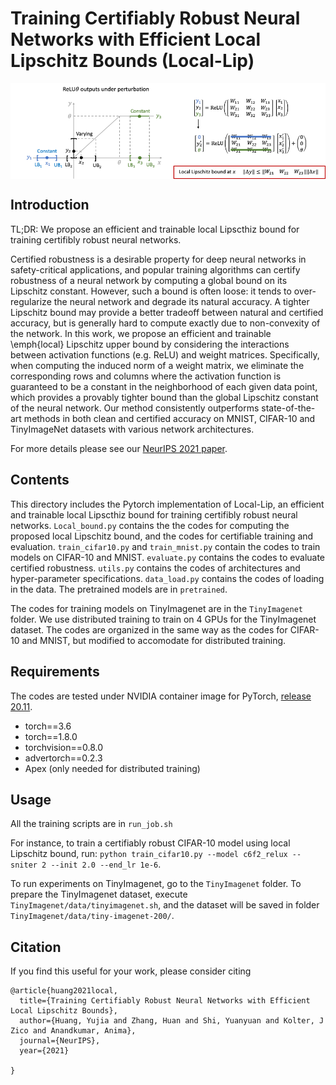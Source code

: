 # Training Certifiably Robust Neural Networks with Efficient Local Lipschitz Bounds (Local-Lip)

<img align="center" src="local-lip.png" width="750">

## Introduction

TL;DR: We propose an efficient and trainable local Lipscthiz bound for training certifibly robust neural networks.

Certified robustness is a desirable property for deep neural networks in safety-critical applications, and popular training algorithms can certify robustness of a neural network by computing a global bound on its Lipschitz constant. However, such a bound is often loose: it tends to over-regularize the neural network and degrade its natural accuracy. A tighter Lipschitz bound may provide a better tradeoff between natural and certified accuracy, but is generally hard to compute exactly due to non-convexity of the network. In this work, we propose an efficient and trainable \emph{local} Lipschitz upper bound by considering the interactions between activation functions (e.g. ReLU) and weight matrices. Specifically, when computing the induced norm of a weight matrix, we eliminate the corresponding rows and columns where the activation function is guaranteed to be a constant in the neighborhood of each given data point, which provides a provably tighter bound than the global Lipschitz constant of the neural network. Our method consistently outperforms state-of-the-art methods in both clean and certified accuracy on MNIST, CIFAR-10 and TinyImageNet datasets with various network architectures.

For more details please see our [NeurIPS 2021 paper](https://arxiv.org/abs/2111.01395).

## Contents

This directory includes the Pytorch implementation of Local-Lip, an efficient and trainable local Lipscthiz bound for training certifibly robust neural networks.
`Local_bound.py` contains the the codes for computing the proposed local Lipschitz bound, and the codes for certifiable training and evaluation.
`train_cifar10.py` and `train_mnist.py` contain the codes to train models on CIFAR-10 and MNIST. 
`evaluate.py` contains the codes to evaluate certified robustness.
`utils.py` contains the codes of architectures and hyper-parameter specifications. 
`data_load.py` contains the codes of loading in the data.
The pretrained models are in `pretrained`.

The codes for training models on TinyImagenet are in the `TinyImagenet` folder. We use distributed training to train on 4 GPUs for the TinyImagenet dataset. The codes are organized in the same way as the codes for CIFAR-10 and MNIST, but modified to accomodate for distributed training.

## Requirements
The codes are tested under NVIDIA container image for PyTorch, [release 20.11](https://docs.nvidia.com/deeplearning/frameworks/pytorch-release-notes/rel_20-11.html#rel_20-11).

*   torch==3.6
*   torch==1.8.0
*   torchvision==0.8.0
*   advertorch==0.2.3
*   Apex (only needed for distributed training)

## Usage

All the training scripts are in `run_job.sh`

For instance, to train a certifiably robust CIFAR-10 model using local Lipschitz bound, run: `python train_cifar10.py --model c6f2_relux --sniter 2 --init 2.0 --end_lr 1e-6`.

To run experiments on TinyImagenet, go to the `TinyImagenet` folder.
To prepare the TinyImagenet dataset, execute `TinyImagenet/data/tinyimagenet.sh`, and the dataset will be saved in folder `TinyImagenet/data/tiny-imagenet-200/`.


## Citation

If you find this useful for your work, please consider citing

```
@article{huang2021local,
  title={Training Certifiably Robust Neural Networks with Efficient Local Lipschitz Bounds},
  author={Huang, Yujia and Zhang, Huan and Shi, Yuanyuan and Kolter, J Zico and Anandkumar, Anima},
  journal={NeurIPS},
  year={2021}

}
```
